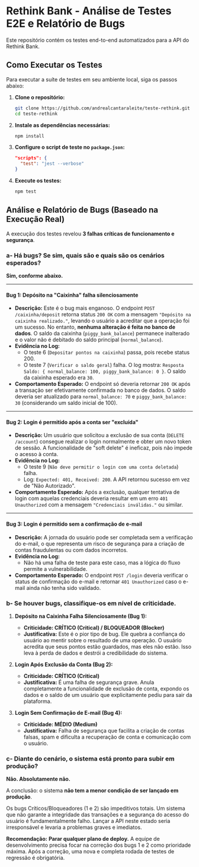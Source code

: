 # Rethink Bank - Análise de Testes E2E e Relatório de Bugs

Este repositório contém os testes end-to-end automatizados para a API do Rethink Bank. 

## Como Executar os Testes

Para executar a suíte de testes em seu ambiente local, siga os passos abaixo:

1.  **Clone o repositório:**
    ```bash
    git clone https://github.com/andrealcantaraleite/teste-rethink.git
    cd teste-rethink
    ```

2.  **Instale as dependências necessárias:**
    ```bash
    npm install
    ```

3.  **Configure o script de teste no `package.json`:**
    ```json
    "scripts": {
      "test": "jest --verbose"
    }
    ```

4.  **Execute os testes:**
    ```bash
    npm test
    ```

## Análise e Relatório de Bugs (Baseado na Execução Real)

A execução dos testes revelou **3 falhas críticas de funcionamento e segurança**.

### a- Há bugs? Se sim, quais são e quais são os cenários esperados?

**Sim, conforme abaixo.**

---

#### **Bug 1: Depósito na "Caixinha" falha silenciosamente**

* **Descrição:** Este é o bug mais enganoso. O endpoint `POST /caixinha/deposit` retorna status `200 OK` com a mensagem `"Depósito na caixinha realizado."`, levando o usuário a acreditar que a operação foi um sucesso. No entanto, **nenhuma alteração é feita no banco de dados**. O saldo da caixinha (`piggy_bank_balance`) permanece inalterado e o valor não é debitado do saldo principal (`normal_balance`).
* **Evidência no Log:**
    * O teste 6 (`Depositar pontos na caixinha`) passa, pois recebe status 200.
    * O teste 7 (`Verificar o saldo geral`) falha. O log mostra: `Resposta Saldo: { normal_balance: 100, piggy_bank_balance: 0 }`. O saldo da caixinha esperado era `30`.
* **Comportamento Esperado:**
    O endpoint só deveria retornar `200 OK` após a transação ser efetivamente confirmada no banco de dados. O saldo deveria ser atualizado para `normal_balance: 70` e `piggy_bank_balance: 30` (considerando um saldo inicial de 100).

---

#### **Bug 2: Login é permitido após a conta ser "excluída"**

* **Descrição:** Um usuário que solicitou a exclusão de sua conta (`DELETE /account`) consegue realizar o login normalmente e obter um novo token de sessão. A funcionalidade de "soft delete" é ineficaz, pois não impede o acesso à conta.
* **Evidência no Log:**
    * O teste 9 (`Não deve permitir o login com uma conta deletada`) falha.
    * Log: `Expected: 401, Received: 200`. A API retornou sucesso em vez de "Não Autorizado".
* **Comportamento Esperado:**
    Após a exclusão, qualquer tentativa de login com aquelas credenciais deveria resultar em um erro `401 Unauthorized` com a mensagem `"Credenciais inválidas."` ou similar.

---

#### **Bug 3: Login é permitido sem a confirmação de e-mail**

* **Descrição:** A jornada do usuário pode ser completada sem a verificação do e-mail, o que representa um risco de segurança para a criação de contas fraudulentas ou com dados incorretos.
* **Evidência no Log:**
    * Não há uma falha de teste para este caso, mas a lógica do fluxo permite a vulnerabilidade.
* **Comportamento Esperado:**
    O endpoint `POST /login` deveria verificar o status de confirmação do e-mail e retornar `401 Unauthorized` caso o e-mail ainda não tenha sido validado.

### b- Se houver bugs, classifique-os em nível de criticidade.

1.  **Depósito na Caixinha Falha Silenciosamente (Bug 1):**
    * **Criticidade: CRÍTICO (Critical) / BLOQUEADOR (Blocker)**
    * **Justificativa:** Este é o pior tipo de bug. Ele quebra a confiança do usuário ao mentir sobre o resultado de uma operação. O usuário acredita que seus pontos estão guardados, mas eles não estão. Isso leva à perda de dados e destrói a credibilidade do sistema.

2.  **Login Após Exclusão da Conta (Bug 2):**
    * **Criticidade: CRÍTICO (Critical)**
    * **Justificativa:** É uma falha de segurança grave. Anula completamente a funcionalidade de exclusão de conta, expondo os dados e o saldo de um usuário que explicitamente pediu para sair da plataforma.

3.  **Login Sem Confirmação de E-mail (Bug 4):**
    * **Criticidade: MÉDIO (Medium)**
    * **Justificativa:** Falha de segurança que facilita a criação de contas falsas, spam e dificulta a recuperação de conta e comunicação com o usuário.


### c- Diante do cenário, o sistema está pronto para subir em produção?

**Não. Absolutamente não.**

A conclusão: o sistema **não tem a menor condição de ser lançado em produção**.

Os bugs Críticos/Bloqueadores (1 e 2) são impeditivos totais. Um sistema que não garante a integridade das transações e a segurança do acesso do usuário é fundamentalmente falho. Lançar a API neste estado seria irresponsável e levaria a problemas graves e imediatos.

**Recomendação:** **Parar qualquer plano de deploy.** A equipe de desenvolvimento precisa focar na correção dos bugs 1 e 2 como prioridade máxima. Após a correção, uma nova e completa rodada de testes de regressão é obrigatória.
